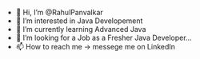 - 👋 Hi, I’m @RahulPanvalkar
- 👀 I’m interested in Java Developement
- 🌱 I’m currently learning Advanced Java
- 💞️ I’m looking for a Job as a Fresher Java Developer...
- 📫 How to reach me -> messege me on LinkedIn

<!---
RahulPanvalkar/RahulPanvalkar is a ✨ special ✨ repository because its `README.md` (this file) appears on your GitHub profile.
You can click the Preview link to take a look at your changes.
--->
